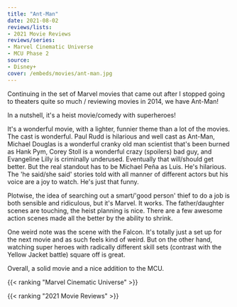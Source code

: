 ```yaml
---
title: "Ant-Man"
date: 2021-08-02
reviews/lists:
- 2021 Movie Reviews
reviews/series:
- Marvel Cinematic Universe
- MCU Phase 2
source:
- Disney+
cover: /embeds/movies/ant-man.jpg
---
```


Continuing in the set of Marvel movies that came out after I stopped going to theaters quite so much / reviewing movies in 2014, we have Ant-Man! 

In a nutshell, it's a heist movie/comedy with superheroes! 

It's a wonderful movie, with a lighter, funnier theme than a lot of the movies. The cast is wonderful. Paul Rudd is hilarious and well cast as Ant-Man, Michael Douglas is a wonderful cranky old man scientist that's been burned as Hank Pym, Corey Stoll is a wonderful crazy (spoilers) bad guy, and Evangeline Lilly is criminally underused. Eventually that will/should get better. But the real standout has to be Michael Peña as Luis. He's hilarious. The 'he said/she said' stories told with all manner of different actors but his voice are a joy to watch. He's just that funny.

Plotwise, the idea of searching out a smart/'good person' thief to do a job is both sensible and ridiculous, but it's Marvel. It works. The father/daughter scenes are touching, the heist planning is nice. There are a few awesome action scenes made all the better by the ability to shrink. 

One weird note was the scene with the Falcon. It's totally just a set up for the next movie and as such feels kind of weird. But on the other hand, watching super heroes with radically different skill sets (contrast with the Yellow Jacket battle) square off is great. 

Overall, a solid movie and a nice addition to the MCU. 

{{< ranking "Marvel Cinematic Universe" >}}

{{< ranking "2021 Movie Reviews" >}}